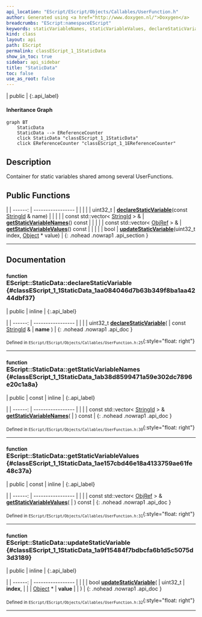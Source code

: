 ```yaml
---
api_location: "EScript/EScript/Objects/Callables/UserFunction.h"
author: Generated using <a href="http://www.doxygen.nl/">Doxygen</a>
breadcrumbs: "EScript:namespaceEScript"
keywords: staticVariableNames, staticVariableValues, declareStaticVariable, getStaticVariableNames, getStaticVariableValues, updateStaticVariable
kind: class
layout: api
path: EScript
permalink: classEScript_1_1StaticData
show_in_toc: true
sidebar: api_sidebar
title: "StaticData"
toc: false
use_as_root: false
---
```


| public |
{:.api_label}

#### Inheritance Graph

```mermaid
graph BT
	StaticData
	StaticData --> EReferenceCounter
	click StaticData "classEScript_1_1StaticData"
	click EReferenceCounter "classEScript_1_1EReferenceCounter"
```

## Description

Container for static variables shared among several UserFunctions.



## Public Functions

|
| ------: | ----------------- |
|  | |
| uint32_t | **[declareStaticVariable](#classEScript_1_1StaticData_1aa084046d7b63b349f8ba1aa4244dbf37)**(const [StringId](classEScript_1_1StringId) & name) |
|  | |
| const std::vector< [StringId](classEScript_1_1StringId) > & | **[getStaticVariableNames](#classEScript_1_1StaticData_1ab38d8599471a59e302dc7896e20c1a8a)**() const |
|  | |
| const std::vector< [ObjRef](namespaceEScript#namespaceEScript_1a95b788d7fbb5765b08ec82c9b1341c0f) > & | **[getStaticVariableValues](#classEScript_1_1StaticData_1ae157cbd46e18a4133759ae61fe48c37a)**() const |
|  | |
| bool | **[updateStaticVariable](#classEScript_1_1StaticData_1a9f15484f7bdbcfa6b1d5c5075d3d3189)**(uint32_t index,  [Object](classEScript_1_1Object) * value) |
{: .nohead .nowrap1 .api_section }


-------------------------------------------------------------------

## Documentation

### <small>function</small><br/> EScript::StaticData::declareStaticVariable {#classEScript_1_1StaticData_1aa084046d7b63b349f8ba1aa4244dbf37}

| public | inline |
{:.api_label}

|
| ------: | ----------------- |
|  |
| uint32_t **[declareStaticVariable](#classEScript_1_1StaticData_1aa084046d7b63b349f8ba1aa4244dbf37)**( | const [StringId](classEScript_1_1StringId) & | **name** ) |
{: .nohead .nowrap1 .api_doc }





<sub>Defined in `EScript/EScript/Objects/Callables/UserFunction.h:25`</sub>{:style="float: right"}

-------------------------------------------------------------------

### <small>function</small><br/> EScript::StaticData::getStaticVariableNames {#classEScript_1_1StaticData_1ab38d8599471a59e302dc7896e20c1a8a}

| public | const | inline |
{:.api_label}

|
| ------: | ----------------- |
|  |
| const std::vector< [StringId](classEScript_1_1StringId) > & **[getStaticVariableNames](#classEScript_1_1StaticData_1ab38d8599471a59e302dc7896e20c1a8a)**( |  ) const |
{: .nohead .nowrap1 .api_doc }





<sub>Defined in `EScript/EScript/Objects/Callables/UserFunction.h:30`</sub>{:style="float: right"}

-------------------------------------------------------------------

### <small>function</small><br/> EScript::StaticData::getStaticVariableValues {#classEScript_1_1StaticData_1ae157cbd46e18a4133759ae61fe48c37a}

| public | const | inline |
{:.api_label}

|
| ------: | ----------------- |
|  |
| const std::vector< [ObjRef](namespaceEScript#namespaceEScript_1a95b788d7fbb5765b08ec82c9b1341c0f) > & **[getStaticVariableValues](#classEScript_1_1StaticData_1ae157cbd46e18a4133759ae61fe48c37a)**( |  ) const |
{: .nohead .nowrap1 .api_doc }





<sub>Defined in `EScript/EScript/Objects/Callables/UserFunction.h:31`</sub>{:style="float: right"}

-------------------------------------------------------------------

### <small>function</small><br/> EScript::StaticData::updateStaticVariable {#classEScript_1_1StaticData_1a9f15484f7bdbcfa6b1d5c5075d3d3189}

| public | inline |
{:.api_label}

|
| ------: | ----------------- |
|  |
| bool **[updateStaticVariable](#classEScript_1_1StaticData_1a9f15484f7bdbcfa6b1d5c5075d3d3189)**( | uint32_t | **index**, |
| |  [Object](classEScript_1_1Object) * | **value** |
|   ) |
{: .nohead .nowrap1 .api_doc }





<sub>Defined in `EScript/EScript/Objects/Callables/UserFunction.h:32`</sub>{:style="float: right"}

-------------------------------------------------------------------


